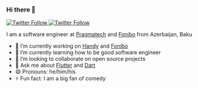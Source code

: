 ### Hi there 👋

<a href="https://twitter.com/yusubov_kanan">
<img alt="Twitter Follow" src="https://img.shields.io/twitter/follow/yusubov_kanan?style=social">
  <img alt="Twitter Follow" src="https://img.shields.io/twitter/follow/flutter_aze?style=social">
</a>

I am a software engineer at [Pragmatech](https://www.pragmatech.az/) and [Fonibo](https://github.com/fonibo/) from Azerbaijan, Baku 

- 🔭 I’m currently working on [Handy](https://github.com/yusubx/Handy) and [Fonibo](https://fonibo.com/)
- 🌱 I’m currently learning how to be good software engineer
- 👯 I’m looking to collaborate on open source projects
- 💬 Ask me about [Flutter](https://github.com/flutter/flutter) and [Dart](https://github.com/dart-lang)
- 😄 Pronouns: he/him/his
- ⚡ Fun fact: I am a big fan of comedy

